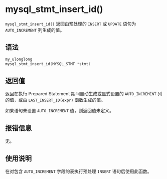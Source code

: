 mysql_stmt_insert_id() 
===========================================

`mysql_stmt_insert_id()` 返回由预处理的 `INSERT` 或 `UPDATE` 语句为 `AUTO_INCREMENT` 列生成的值。

语法 
-----------------------

```c
my_ulonglong
mysql_stmt_insert_id(MYSQL_STMT *stmt)
```



返回值 
------------------------

返回在执行 Prepared Statement 期间自动生成或显式设置的 `AUTO_INCREMENT` 列的值，或由 `LAST_INSERT_ID(expr)` 函数生成的值。

如果语句未设置 `AUTO_INCREMENT` 值，则返回值未定义。

报错信息 
-------------------------

无。

使用说明 
-------------------------

在对包含 `AUTO_INCREMENT` 字段的表执行预处理 `INSERT` 语句后使用此函数。
